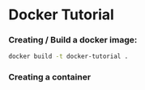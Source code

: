 # Docker Tutorial

### Creating / Build a docker image:
```bash
docker build -t docker-tutorial .
```

### Creating a container